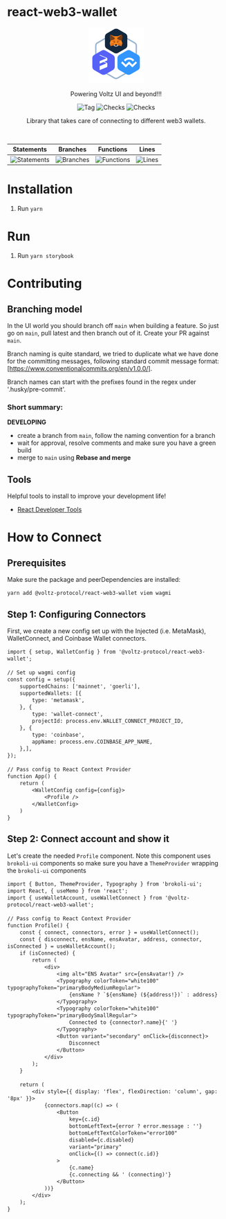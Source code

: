 # react-web3-wallet

<p align="center">
  <a href="https://app.voltz.xyz/">
    <picture>
      <img src="./docs/logo.png" alt="Voltz" width="128" />
    </picture>
  </a>
</p>

<p align="center">Powering Voltz UI and beyond!!!</p>

<p align="center">
  <img src="https://badgen.net/github/tag/Voltz-Protocol/react-web3-wallet" alt="Tag" />
  <img src="https://badgen.net/github/checks/Voltz-Protocol/react-web3-wallet/main" alt="Checks" />
  <img src="https://badgen.net/github/last-commit/Voltz-Protocol/react-web3-wallet/main" alt="Checks" />
</p>

<p align="center">
Library that takes care of connecting to different web3 wallets.
</p>

<br />

| Statements                  | Branches                | Functions                 | Lines             |
| --------------------------- | ----------------------- | ------------------------- | ----------------- |
| ![Statements](https://img.shields.io/badge/statements-44.66%25-red.svg?style=flat) | ![Branches](https://img.shields.io/badge/branches-50%25-red.svg?style=flat) | ![Functions](https://img.shields.io/badge/functions-46.42%25-red.svg?style=flat) | ![Lines](https://img.shields.io/badge/lines-41.48%25-red.svg?style=flat) |

# Installation

1. Run `yarn`

# Run

1. Run `yarn storybook`

# Contributing

## Branching model

In the UI world you should branch off `main` when building a feature.
So just go on `main`, pull latest and then branch out of it.
Create your PR against `main`.

Branch naming is quite standard, we tried to duplicate what we have done for
the committing messages, following standard commit message format: [https://www.conventionalcommits.org/en/v1.0.0/].

Branch names can start with the prefixes found in the regex under '.husky/pre-commit'.

### Short summary:

**DEVELOPING**
* create a branch from `main`, follow the naming convention for a branch
* wait for approval, resolve comments and make sure you have a green build
* merge to `main` using **Rebase and merge**

## Tools

Helpful tools to install to improve your development life!

* [React Developer Tools](https://chrome.google.com/webstore/detail/react-developer-tools/fmkadmapgofadopljbjfkapdkoienihi?hl=en)

# How to Connect
## Prerequisites

Make sure the package and peerDependencies are installed:

```shell
yarn add @voltz-protocol/react-web3-wallet viem wagmi
```

## Step 1: Configuring Connectors

First, we create a new config set up with the Injected (i.e. MetaMask), WalletConnect, and Coinbase Wallet connectors.

```tsx
import { setup, WalletConfig } from '@voltz-protocol/react-web3-wallet';

// Set up wagmi config
const config = setup({
    supportedChains: ['mainnet', 'goerli'],
    supportedWallets: [{
        type: 'metamask',
    }, {
        type: 'wallet-connect',
        projectId: process.env.WALLET_CONNECT_PROJECT_ID,
    }, {
        type: 'coinbase',
        appName: process.env.COINBASE_APP_NAME,
    },],
});

// Pass config to React Context Provider
function App() {
    return (
        <WalletConfig config={config}>
            <Profile />
        </WalletConfig>
    )
}
```


## Step 2: Connect account and show it

Let's create the needed `Profile` component. Note this component uses `brokoli-ui` components so make sure you have a `ThemeProvider` 
wrapping the `brokoli-ui` components

```tsx
import { Button, ThemeProvider, Typography } from 'brokoli-ui';
import React, { useMemo } from 'react';
import { useWalletAccount, useWalletConnect } from '@voltz-protocol/react-web3-wallet';

// Pass config to React Context Provider
function Profile() {
    const { connect, connectors, error } = useWalletConnect();
    const { disconnect, ensName, ensAvatar, address, connector, isConnected } = useWalletAccount();
    if (isConnected) {
        return (
            <div>
                <img alt="ENS Avatar" src={ensAvatar!} />
                <Typography colorToken="white100" typographyToken="primaryBodyMediumRegular">
                    {ensName ? `${ensName} (${address!})` : address}
                </Typography>
                <Typography colorToken="white100" typographyToken="primaryBodySmallRegular">
                    Connected to {connector?.name}{' '}
                </Typography>
                <Button variant="secondary" onClick={disconnect}>
                    Disconnect
                </Button>
            </div>
        );
    }

    return (
        <div style={{ display: 'flex', flexDirection: 'column', gap: '8px' }}>
            {connectors.map((c) => (
                <Button
                    key={c.id}
                    bottomLeftText={error ? error.message : ''}
                    bottomLeftTextColorToken="error100"
                    disabled={c.disabled}
                    variant="primary"
                    onClick={() => connect(c.id)}
                >
                    {c.name}
                    {c.connecting && ' (connecting)'}
                </Button>
            ))}
        </div>
    );
}
```